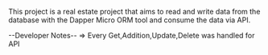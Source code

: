 This project is a real estate project that aims to read and write data from the database with the Dapper Micro ORM tool and consume the data via API.

--Developer Notes--
=> Every Get,Addition,Update,Delete was handled for API
